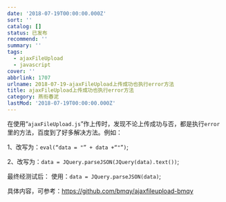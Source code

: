 ```yaml
---
date: '2018-07-19T00:00:00.000Z'
sort: ''
catalog: []
status: 已发布
recommend: ''
summary: ''
tags:
  - ajaxFileUpload
  - javascript
cover: ''
abbrlink: 1707
urlname: 2018-07-19-ajaxFileUpload上传成功也执行error方法
title: ajaxFileUpload上传成功也执行error方法
category: 燕衔春泥
lastMod: '2018-07-19T00:00:00.000Z'
---
```


在使用“`ajaxFileUpload.js`”作上传时，发现不论上传成功与否，都是执行`error`里的方法，百度到了好多解决方法。例如：


1、改写为：`eval(“data = "” + data +“"”)`; 


2、改写为：`data = JQuery.parseJSON(JQuery(data).text())`;


最终经测试后： 使用：`data = JQuery.parseJSON(data)`;


具体内容，可参考：https://github.com/bmqy/ajaxfileupload-bmqy

